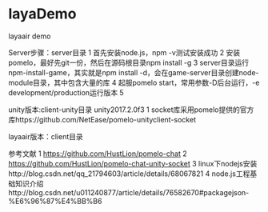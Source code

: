 # layaDemo
layaair demo


Server步骤：server目录
1 首先安装node.js，npm -v测试安装成功
2 安装pomelo，最好先git一份，然后在源码根目录npm install -g
3 server目录运行npm-install-game，其实就是npm install -d，会在game-server目录创建node-module目录，其中包含大量的库
4 起服pomelo start，常用参数-D后台运行，-e development/production运行版本
5 

unity版本:client-unity目录 unity2017.2.0f3
1 socket库采用pomelo提供的官方库https://github.com/NetEase/pomelo-unityclient-socket


layaair版本：client目录


参考文献
1 https://github.com/HustLion/pomelo-chat
2 https://github.com/HustLion/pomelo-chat-unity-socket
3 linux下nodejs安装http://blog.csdn.net/qq_21794603/article/details/68067821
4 node.js工程基础知识介绍http://blog.csdn.net/u011240877/article/details/76582670#packagejson-%E6%96%87%E4%BB%B6
